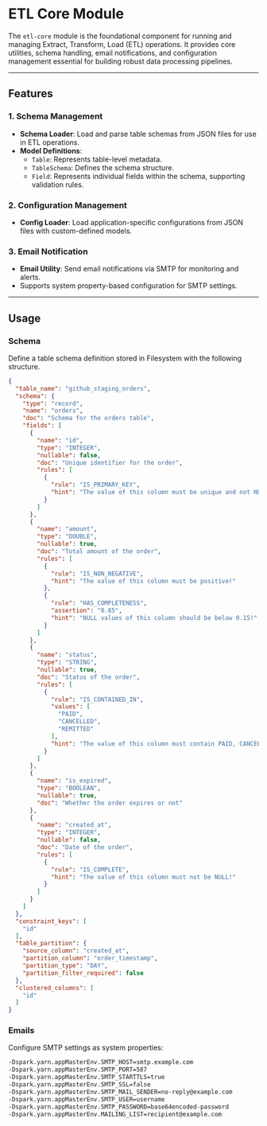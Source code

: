 # ETL Core Module

The `etl-core` module is the foundational component for running and managing Extract, Transform, Load (ETL) operations. 
It provides core utilities, schema handling, email notifications, and configuration management essential
for building robust data processing pipelines.

---

## Features

### 1. Schema Management
- **Schema Loader**: Load and parse table schemas from JSON files for use in ETL operations.
- **Model Definitions**:
    - `Table`: Represents table-level metadata.
    - `TableSchema`: Defines the schema structure.
    - `Field`: Represents individual fields within the schema, supporting validation rules.

### 2. Configuration Management
- **Config Loader**: Load application-specific configurations from JSON files with custom-defined models.

### 3. Email Notification
- **Email Utility**: Send email notifications via SMTP for monitoring and alerts.
- Supports system property-based configuration for SMTP settings.

---

## Usage

### Schema

Define a table schema definition stored in Filesystem with the following structure.

```json
{
  "table_name": "github_staging_orders",
  "schema": {
    "type": "record",
    "name": "orders",
    "doc": "Schema for the orders table",
    "fields": [
      {
        "name": "id",
        "type": "INTEGER",
        "nullable": false,
        "doc": "Unique identifier for the order",
        "rules": [
          {
            "rule": "IS_PRIMARY_KEY",
            "hint": "The value of this column must be unique and not NULL!"
          }
        ]
      },
      {
        "name": "amount",
        "type": "DOUBLE",
        "nullable": true,
        "doc": "Total amount of the order",
        "rules": [
          {
            "rule": "IS_NON_NEGATIVE",
            "hint": "The value of this column must be positive!"
          },
          {
            "rule": "HAS_COMPLETENESS",
            "assertion": "0.85",
            "hint": "NULL values of this column should be below 0.15!"
          }
        ]
      },
      {
        "name": "status",
        "type": "STRING",
        "nullable": true,
        "doc": "Status of the order",
        "rules": [
          {
            "rule": "IS_CONTAINED_IN",
            "values": [
              "PAID",
              "CANCELLED",
              "REMITTED"
            ],
            "hint": "The value of this column must contain PAID, CANCELLED, and REMITTED only"
          }
        ]
      },
      {
        "name": "is_expired",
        "type": "BOOLEAN",
        "nullable": true,
        "doc": "Whether the order expires or not"
      },
      {
        "name": "created_at",
        "type": "INTEGER",
        "nullable": false,
        "doc": "Date of the order",
        "rules": [
          {
            "rule": "IS_COMPLETE",
            "hint": "The value of this column must not be NULL!"
          }
        ]
      }
    ]
  },
  "constraint_keys": [
    "id"
  ],
  "table_partition": {
    "source_column": "created_at",
    "partition_column": "order_timestamp",
    "partition_type": "DAY",
    "partition_filter_required": false
  },
  "clustered_columns": [
    "id"
  ]
}
```

### Emails

Configure SMTP settings as system properties:

```bash
-Dspark.yarn.appMasterEnv.SMTP_HOST=smtp.example.com
-Dspark.yarn.appMasterEnv.SMTP_PORT=587
-Dspark.yarn.appMasterEnv.SMTP_STARTTLS=true
-Dspark.yarn.appMasterEnv.SMTP_SSL=false
-Dspark.yarn.appMasterEnv.SMTP_MAIL_SENDER=no-reply@example.com
-Dspark.yarn.appMasterEnv.SMTP_USER=username
-Dspark.yarn.appMasterEnv.SMTP_PASSWORD=base64encoded-password
-Dspark.yarn.appMasterEnv.MAILING_LIST=recipient@example.com
```
